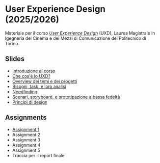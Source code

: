 # User Experience Design (2025/2026)

Materiale per il corso _[User Experience Design](https://github.com/polito-uxd-2025)_ (UXD), Laurea Magistrale in Igegneria del Cinema e dei Mezzi di Comunicazione del Politecnico di Torino.

## Slides

* [Introduzione al corso](./slides/00-intro.pdf)
* [Che cos'è lo UXD?](./slides/01-whatisUXD.pdf)
* [Overview dei temi e dei progetti](./slides/02-themes-projects-overview.pdf)
* [Bisogni, task, e loro analisi](./slides/03-users-needs-tasks.pdf)
* [Needfinding](./slides/04-needfinding.pdf)
* [Scenari, storyboard, e prototipazione a bassa fedeltà](./slides/05-scenarios-storyboards-lowfi.pdf)
* [Principi di design](./slides/06-design-principles.pdf)

## Assignments
* [Assignment 1](./assignments/A1-needfinding.pdf)
* Assignment 2
* Assignment 3
* Assignment 4
* Assignment 5
* Traccia per il report finale
